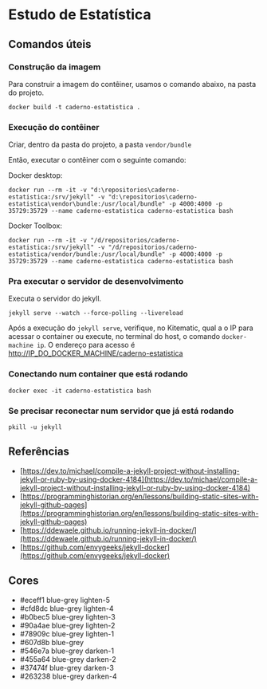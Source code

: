 
# Estudo de Estatística

## Comandos úteis

### Construção da imagem

Para construir a imagem do contêiner, usamos o comando abaixo, na pasta do projeto.

```shell
docker build -t caderno-estatistica .
```

### Execução do contêiner

Criar, dentro da pasta do projeto, a pasta `vendor/bundle`

Então, executar o contêiner com o seguinte comando:

Docker desktop:

```shell
docker run --rm -it -v "d:\repositorios\caderno-estatistica:/srv/jekyll" -v "d:\repositorios\caderno-estatistica\vendor\bundle:/usr/local/bundle" -p 4000:4000 -p 35729:35729 --name caderno-estatistica caderno-estatistica bash
```

Docker Toolbox:

```shell
docker run --rm -it -v "/d/repositorios/caderno-estatistica:/srv/jekyll" -v "/d/repositorios/caderno-estatistica/vendor/bundle:/usr/local/bundle" -p 4000:4000 -p 35729:35729 --name caderno-estatistica caderno-estatistica bash
```

### Pra executar o servidor de desenvolvimento

Executa o servidor do jekyll.

```shell
jekyll serve --watch --force-polling --livereload
```

Após a execução do `jekyll serve`, verifique, no Kitematic, qual a o IP para acessar o container ou execute, no terminal do host, o comando `docker-machine ip`. O endereço para acesso é [http://IP_DO_DOCKER_MACHINE/caderno-estatistica]([http://IP_DO_DOCKER_MACHINE/caderno-estatistica])

### Conectando num container que está rodando

```shell
docker exec -it caderno-estatistica bash
```

### Se precisar reconectar num servidor que já está rodando

```shell
pkill -u jekyll
```

## Referências

* [https://dev.to/michael/compile-a-jekyll-project-without-installing-jekyll-or-ruby-by-using-docker-4184](https://dev.to/michael/compile-a-jekyll-project-without-installing-jekyll-or-ruby-by-using-docker-4184)
* [https://programminghistorian.org/en/lessons/building-static-sites-with-jekyll-github-pages](https://programminghistorian.org/en/lessons/building-static-sites-with-jekyll-github-pages)
* [https://ddewaele.github.io/running-jekyll-in-docker/](https://ddewaele.github.io/running-jekyll-in-docker/)
* [https://github.com/envygeeks/jekyll-docker](https://github.com/envygeeks/jekyll-docker)


## Cores

- #eceff1 blue-grey lighten-5
- #cfd8dc blue-grey lighten-4
- #b0bec5 blue-grey lighten-3
- #90a4ae blue-grey lighten-2
- #78909c blue-grey lighten-1
- #607d8b blue-grey
- #546e7a blue-grey darken-1
- #455a64 blue-grey darken-2
- #37474f blue-grey darken-3
- #263238 blue-grey darken-4